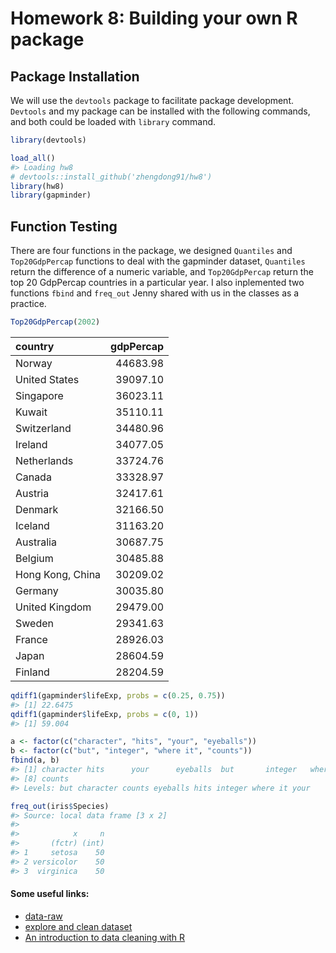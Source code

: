 Homework 8: Building your own R package
=======================================

Package Installation
--------------------

We will use the `devtools` package to facilitate package development. `Devtools` and my package can be installed with the following commands, and both could be loaded with `library` command.

``` r
library(devtools)
```

``` r
load_all()
#> Loading hw8
# devtools::install_github('zhengdong91/hw8')
library(hw8)
library(gapminder)
```

Function Testing
----------------

There are four functions in the package, we designed `Quantiles` and `Top20GdpPercap` functions to deal with the gapminder dataset, `Quantiles` return the difference of a numeric variable, and `Top20GdpPercap` return the top 20 GdpPercap countries in a particular year. I also inplemented two functions `fbind` and `freq_out` Jenny shared with us in the classes as a practice.

``` r
Top20GdpPercap(2002)
```

| country          |  gdpPercap|
|:-----------------|----------:|
| Norway           |   44683.98|
| United States    |   39097.10|
| Singapore        |   36023.11|
| Kuwait           |   35110.11|
| Switzerland      |   34480.96|
| Ireland          |   34077.05|
| Netherlands      |   33724.76|
| Canada           |   33328.97|
| Austria          |   32417.61|
| Denmark          |   32166.50|
| Iceland          |   31163.20|
| Australia        |   30687.75|
| Belgium          |   30485.88|
| Hong Kong, China |   30209.02|
| Germany          |   30035.80|
| United Kingdom   |   29479.00|
| Sweden           |   29341.63|
| France           |   28926.03|
| Japan            |   28604.59|
| Finland          |   28204.59|

``` r
qdiff1(gapminder$lifeExp, probs = c(0.25, 0.75))
#> [1] 22.6475
qdiff1(gapminder$lifeExp, probs = c(0, 1))
#> [1] 59.004
```

``` r
a <- factor(c("character", "hits", "your", "eyeballs"))
b <- factor(c("but", "integer", "where it", "counts"))
fbind(a, b)
#> [1] character hits      your      eyeballs  but       integer   where it 
#> [8] counts   
#> Levels: but character counts eyeballs hits integer where it your
```

``` r
freq_out(iris$Species)
#> Source: local data frame [3 x 2]
#> 
#>            x     n
#>       (fctr) (int)
#> 1     setosa    50
#> 2 versicolor    50
#> 3  virginica    50
```

#### Some useful links:

-   [data-raw](https://github.com/jennybc/candy/tree/master/data-raw)
-   [explore and clean dataset](https://github.com/jennybc/candy/blob/master/data-raw/00_explore-raw.R)
-   [An introduction to data cleaning with R](https://cran.r-project.org/doc/contrib/de_Jonge+van_der_Loo-Introduction_to_data_cleaning_with_R.pdf)

